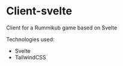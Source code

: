 # Client-svelte
Client for a Rummikub game based on Svelte

Technologies used:
- Svelte
- TailwindCSS